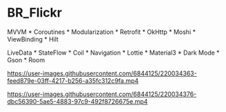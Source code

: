 # BR_Flickr

MVVM * Coroutines * Modularization * Retrofit * OkHttp * Moshi * ViewBinding * Hilt

LiveData * StateFlow * Coil * Navigation * Lottie * Material3 * Dark Mode * Gson * Room


https://user-images.githubusercontent.com/6844125/220034363-feed879e-03ff-4217-b256-a35fc312c9fa.mp4


https://user-images.githubusercontent.com/6844125/220034376-dbc56390-5ae5-4883-97c9-492f8726675e.mp4

